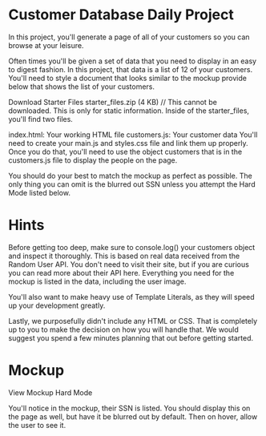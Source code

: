 # Customer Database Daily Project

In this project, you'll generate a page of all of your customers so you can browse at your leisure.

Often times you'll be given a set of data that you need to display in an easy to digest fashion. In this project, 
that data is a list of 12 of your customers. You'll need to style a document that looks similar to the mockup provide below 
that shows the list of your customers.

Download Starter Files
starter_files.zip (4 KB) // This cannot be downloaded. This is only for static information.
Inside of the starter_files, you'll find two files.

index.html: Your working HTML file
customers.js: Your customer data
You'll need to create your main.js and styles.css file and link them up properly. Once you do that, 
you'll need to use the object customers that is in the customers.js file to display the people on the page.

You should do your best to match the mockup as perfect as possible. The only thing you can omit is the blurred out SSN 
unless you attempt the Hard Mode listed below.

# Hints  

Before getting too deep, make sure to console.log() your customers object and inspect it thoroughly. This is based on real 
data received from the Random User API. You don't need to visit their site, but if you are curious you can read more about their API here. Everything you need for the mockup is listed in the data, including the user image.

You'll also want to make heavy use of Template Literals, as they will speed up your development greatly.

Lastly, we purposefully didn't include any HTML or CSS. That is completely up to you to make the decision on how you will 
handle that. We would suggest you spend a few minutes planning that out before getting started.

# Mockup  

View Mockup
Hard Mode  

You'll notice in the mockup, their SSN is listed. You should display this on the page as well, but have it be blurred out 
by default. Then on hover, allow the user to see it.

